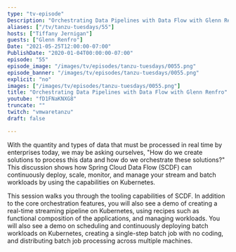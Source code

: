 ```yaml
---
type: "tv-episode"
Description: "Orchestrating Data Pipelines with Data Flow with Glenn Renfro"
aliases: ["/tv/tanzu-tuesdays/55"]
hosts: ["Tiffany Jernigan"]
guests: ["Glenn Renfro"]
Date: "2021-05-25T12:00:00-07:00"
PublishDate: "2020-01-04T00:00:00-07:00"
episode: "55"
episode_image: "/images/tv/episodes/tanzu-tuesdays/0055.png"
episode_banner: "/images/tv/episodes/tanzu-tuesdays/0055.png"
explicit: "no"
images: ["/images/tv/episodes/tanzu-tuesdays/0055.png"]
title: "Orchestrating Data Pipelines with Data Flow with Glenn Renfro"
youtube: "fD1FNaKNXG8"
truncate: ""
twitch: "vmwaretanzu"
draft: false

---
```


With the quantity and types of data that must be processed in real time by enterprises today, we may be asking ourselves, "How do we create solutions to process this data and how do we orchestrate these solutions?" This discussion shows how Spring Cloud Data Flow (SCDF) can continuously deploy, scale, monitor, and manage your stream and batch workloads by using the capabilities
on Kubernetes. 

This session walks you through the tooling capabilities of SCDF. In addition to the core orchestration features, you will also see a demo of creating a real-time streaming pipeline on Kubernetes, using recipes such as functional composition of the applications, and managing workloads. You will also see a demo on scheduling and continuously deploying batch workloads on Kubernetes, creating a single-step batch job with no coding, and distributing batch job processing across multiple machines.